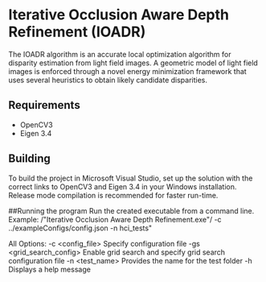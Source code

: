 # Iterative Occlusion Aware Depth Refinement (IOADR)

The IOADR algorithm is an accurate local optimization algorithm for disparity estimation from light field images.
A geometric model of light field images is enforced through a novel energy minimization framework that uses several heuristics to obtain likely candidate disparities.

## Requirements
- OpenCV3 
- Eigen 3.4 

## Building
To build the project in Microsoft Visual Studio, set up the solution with the correct links to OpenCV3 and Eigen 3.4 in your Windows installation. Release mode compilation is recommended for faster run-time.

##Running the program
Run the created executable from a command line.
Example: 
    /"Iterative Occlusion Aware Depth Refinement.exe"/ -c ../exampleConfigs/config.json -n hci_tests"

All Options:
-c <config_file>          Specify configuration file
-gs <grid_search_config>  Enable grid search and specify grid search configuration file
-n <test_name>  Provides the name for the test folder
-h                        Displays a help message

